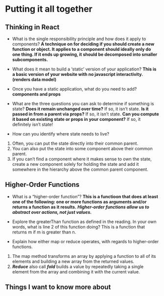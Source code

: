 # Putting it all together

## Thinking in React

- What is the single responsibility principle and how does it apply to components?
**A technique on for deciding if you should create a new function or object. It applies to a component should ideally only do one thing. If it ends up growing, it should be decomposed into smaller subcomponents.**

- What does it mean to build a ‘static’ version of your application? 
**This is a basic version of your website with no javascript interactivity.(renders data model)**

- Once you have a static application, what do you need to add?
**components and props**

- What are the three questions you can ask to determine if something is state?
**Does it remain unchanged over time?** If so, it isn’t state.
**Is it passed in from a parent via props?** If so, it isn’t state.
**Can you compute it based on existing state or props in your component?** If so, it definitely isn’t state!

- How can you identify where state needs to live?
1. Often, you can put the state directly into their common parent.
2. You can also put the state into some component above their common parent.
3. If you can’t find a component where it makes sense to own the state, create a new component solely for holding the state and add it somewhere in the hierarchy above the common parent component.


## Higher-Order Functions

- What is a “higher-order function”?
**This is a functioon that does at least one of the following: one or more functions as arguments and/or returns a function as it results.**
***Higher-order functions allow us to abstract over actions, not just values.***

- Explore the greaterThan function as defined in the reading. In your own words, what is line 2 of this function doing?
This is a function that returns m if m is greater than n.

- Explain how either map or reduce operates, with regards to higher-order functions.
1. The map method transforms an array by applying a function to all of its elements and building a new array from the returned values.
2. ***Reduce*** also call ***fold*** builds a value by repeatedly taking a single element from the array and combining it with the current value.  



## Things I want to know more about